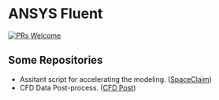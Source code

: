 # ANSYS Fluent

[![PRs Welcome](https://img.shields.io/badge/PRs-welcome-brightgreen.svg?style=flat-square)](http://makeapullrequest.com)


## Some Repositories
* Assitant script for accelerating the modeling. ([SpaceClaim](https://github.com/inr-kit/SpaceClaim_scripts))
* CFD Data Post-process. ([CFD Post](https://github.com/Weibo-Hu/CFD-Post))